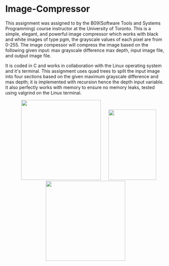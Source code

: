 # Image-Compressor

This assignment was assigned to by the B09(Software Tools and Systems Programming) course instructor at the University of Toronto. This is a simple, elegant, and powerful image compressor which works with black and white images of type pgm, the grayscale values of each pixel are from 0-255. The image compessor will compress the image based on the following given input: max grayscale difference max depth, input image file, and output image file.

It is coded in C and works in collaboration with the Linux operating system and it's terminal. This assignment uses quad trees to split the input image into four sections based on the given maximum grayscale difference and max depth; it is implemented with recursion hence the depth input variable. It also perfectly works with memory to ensure no memory leaks, tested using valgrind on the Linux terminal.

<p align="center" float="left">
  <img src="https://user-images.githubusercontent.com/43008021/62431068-3049e200-b6f2-11e9-9eae-2bcb24ef34f0.jpg" width="250" hspace="20"/>
  
  <img src="https://user-images.githubusercontent.com/43008021/62431253-dba76680-b6f3-11e9-98b9-e9ed9682b00a.png" width="150" height="220"/>
  
  <img src="https://user-images.githubusercontent.com/43008021/62431223-7784a280-b6f3-11e9-9969-6d62533f8130.jpg" width="250" hspace="20"/>
</p>
